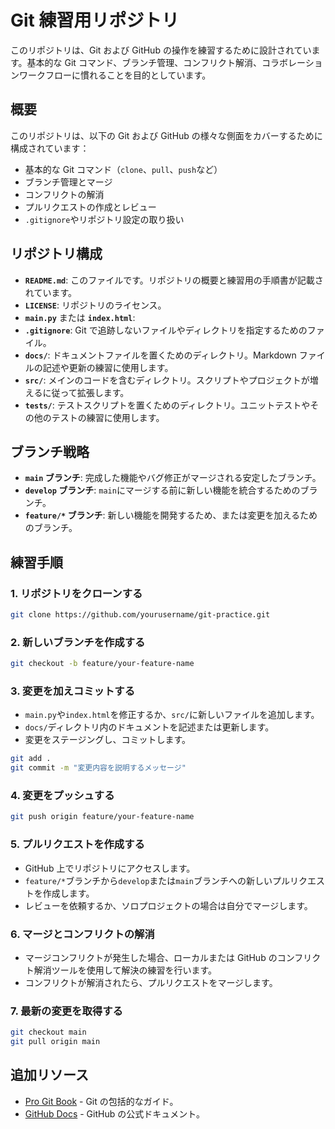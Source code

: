 # Git 練習用リポジトリ

このリポジトリは、Git および GitHub の操作を練習するために設計されています。基本的な Git コマンド、ブランチ管理、コンフリクト解消、コラボレーションワークフローに慣れることを目的としています。

## 概要

このリポジトリは、以下の Git および GitHub の様々な側面をカバーするために構成されています：

- 基本的な Git コマンド（`clone`、`pull`、`push`など）
- ブランチ管理とマージ
- コンフリクトの解消
- プルリクエストの作成とレビュー
- `.gitignore`やリポジトリ設定の取り扱い

## リポジトリ構成

- **`README.md`**: このファイルです。リポジトリの概要と練習用の手順書が記載されています。
- **`LICENSE`**: リポジトリのライセンス。
- **`main.py`** または **`index.html`**:
- **`.gitignore`**: Git で追跡しないファイルやディレクトリを指定するためのファイル。
- **`docs/`**: ドキュメントファイルを置くためのディレクトリ。Markdown ファイルの記述や更新の練習に使用します。
- **`src/`**: メインのコードを含むディレクトリ。スクリプトやプロジェクトが増えるに従って拡張します。
- **`tests/`**: テストスクリプトを置くためのディレクトリ。ユニットテストやその他のテストの練習に使用します。

## ブランチ戦略

- **`main` ブランチ**: 完成した機能やバグ修正がマージされる安定したブランチ。
- **`develop` ブランチ**: `main`にマージする前に新しい機能を統合するためのブランチ。
- **`feature/*` ブランチ**: 新しい機能を開発するため、または変更を加えるためのブランチ。

## 練習手順

### 1. リポジトリをクローンする

```bash
git clone https://github.com/yourusername/git-practice.git
```

### 2. 新しいブランチを作成する

```bash
git checkout -b feature/your-feature-name
```

### 3. 変更を加えコミットする

- `main.py`や`index.html`を修正するか、`src/`に新しいファイルを追加します。
- `docs/`ディレクトリ内のドキュメントを記述または更新します。
- 変更をステージングし、コミットします。

```bash
git add .
git commit -m "変更内容を説明するメッセージ"
```

### 4. 変更をプッシュする

```bash
git push origin feature/your-feature-name
```

### 5. プルリクエストを作成する

- GitHub 上でリポジトリにアクセスします。
- `feature/*`ブランチから`develop`または`main`ブランチへの新しいプルリクエストを作成します。
- レビューを依頼するか、ソロプロジェクトの場合は自分でマージします。

### 6. マージとコンフリクトの解消

- マージコンフリクトが発生した場合、ローカルまたは GitHub のコンフリクト解消ツールを使用して解決の練習を行います。
- コンフリクトが解消されたら、プルリクエストをマージします。

### 7. 最新の変更を取得する

```bash
git checkout main
git pull origin main
```

## 追加リソース

- [Pro Git Book](https://git-scm.com/book/ja/v2) - Git の包括的なガイド。
- [GitHub Docs](https://docs.github.com/ja) - GitHub の公式ドキュメント。
